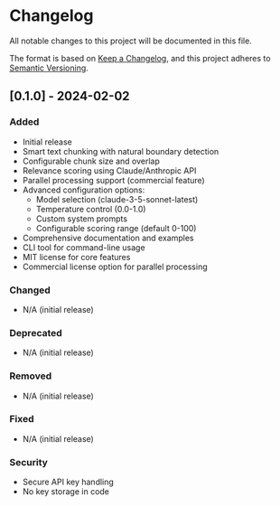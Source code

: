 # Changelog

All notable changes to this project will be documented in this file.

The format is based on [Keep a Changelog](https://keepachangelog.com/en/1.0.0/),
and this project adheres to [Semantic Versioning](https://semver.org/spec/v2.0.0.html).

## [0.1.0] - 2024-02-02

### Added

-   Initial release
-   Smart text chunking with natural boundary detection
-   Configurable chunk size and overlap
-   Relevance scoring using Claude/Anthropic API
-   Parallel processing support (commercial feature)
-   Advanced configuration options:
    -   Model selection (claude-3-5-sonnet-latest)
    -   Temperature control (0.0-1.0)
    -   Custom system prompts
    -   Configurable scoring range (default 0-100)
-   Comprehensive documentation and examples
-   CLI tool for command-line usage
-   MIT license for core features
-   Commercial license option for parallel processing

### Changed

-   N/A (initial release)

### Deprecated

-   N/A (initial release)

### Removed

-   N/A (initial release)

### Fixed

-   N/A (initial release)

### Security

-   Secure API key handling
-   No key storage in code
